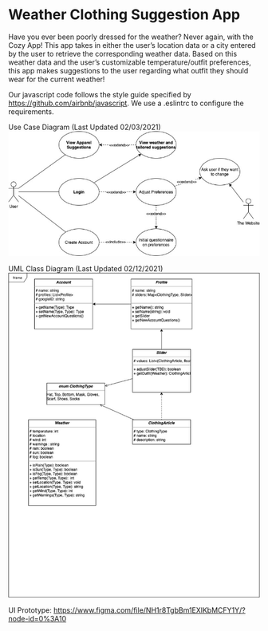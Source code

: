 # Weather Clothing Suggestion App

Have you ever been poorly dressed for the weather? Never again, with the Cozy App! This app takes in either the user’s location data or a city entered by the user to retrieve the corresponding weather data. Based on this weather data and the user’s customizable temperature/outfit preferences, this app makes suggestions to the user regarding what outfit they should wear for the current weather!

Our javascript code follows the style guide specified by https://github.com/airbnb/javascript. We use a .eslintrc to configure the requirements. 

Use Case Diagram (Last Updated 02/03/2021)
![Use Case Diagram](./images/UseCases.jpg)


UML Class Diagram (Last Updated 02/12/2021)
![UML CLass Diagram](./images/ClassDiagram.jpg)

UI Prototype: https://www.figma.com/file/NH1r8TgbBm1EXlKbMCFY1Y/?node-id=0%3A10